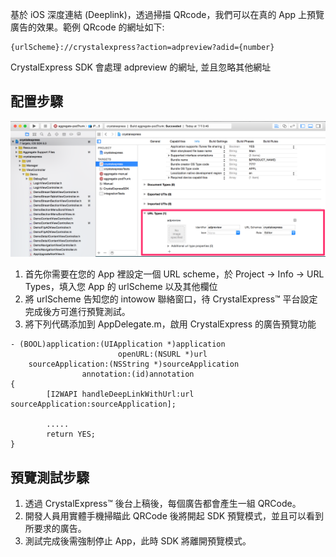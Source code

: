 基於 iOS 深度連結 (Deeplink)，透過掃描 QRcode，我們可以在真的 App 上預覽廣告的效果。範例 QRcode 的網址如下:
```
{urlScheme}://crystalexpress?action=adpreview?adid={number}
```
CrystalExpress SDK 會處理 adpreview 的網址, 並且忽略其他網址

## 配置步驟 
![configure deeplink](../images/deeplink.png)

1. 首先你需要在您的 App 裡設定一個 URL scheme，於 Project -> Info -> URL Types，填入您 App 的 urlScheme 以及其他欄位
2. 將 urlScheme 告知您的 intowow 聯絡窗口，待 CrystalExpress&trade; 平台設定完成後方可進行預覽測試。 
3. 將下列代碼添加到 AppDelegate.m，啟用 CrystalExpress 的廣告預覽功能

```objc
- (BOOL)application:(UIApplication *)application
                        openURL:(NSURL *)url
    sourceApplication:(NSString *)sourceApplication
                annotation:(id)annotation
{
        [I2WAPI handleDeepLinkWithUrl:url sourceApplication:sourceApplication];

        .....
        return YES;
}
```

## 預覽測試步驟
1. 透過 CrystalExpress&trade; 後台上稿後，每個廣告都會產生一組 QRCode。
2. 開發人員用實體手機掃瞄此 QRCode 後將開起 SDK 預覽模式，並且可以看到所要求的廣告。
3. 測試完成後需強制停止 App，此時 SDK 將離開預覽模式。
